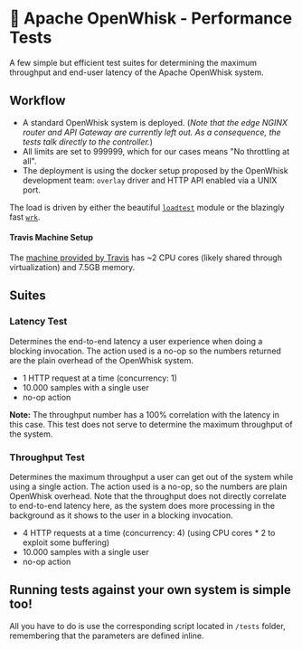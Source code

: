 # :electric_plug: Apache OpenWhisk - Performance Tests
A few simple but efficient test suites for determining the maximum throughput and end-user latency of the Apache OpenWhisk system.

## Workflow
- A standard OpenWhisk system is deployed. (_Note that the edge NGINX router and API Gateway are currently left out. As a consequence, the tests talk directly to the controller._)
- All limits are set to 999999, which for our cases means "No throttling at all".
- The deployment is using the docker setup proposed by the OpenWhisk development team: `overlay` driver and HTTP API enabled via a UNIX port.

The load is driven by either the beautiful [`loadtest`](https://www.npmjs.com/package/loadtest) module or the blazingly fast [`wrk`](https://github.com/wg/wrk).

#### Travis Machine Setup
The [machine provided by Travis](https://docs.travis-ci.com/user/ci-environment/#Virtualization-environments) has ~2 CPU cores (likely shared through virtualization) and 7.5GB memory.

## Suites

### Latency Test
Determines the end-to-end latency a user experience when doing a blocking invocation. The action used is a no-op so the numbers returned are the plain overhead of the OpenWhisk system.

- 1 HTTP request at a time (concurrency: 1)
- 10.000 samples with a single user
- no-op action

**Note:** The throughput number has a 100% correlation with the latency in this case. This test does not serve to determine the maximum throughput of the system.

### Throughput Test
Determines the maximum throughput a user can get out of the system while using a single action. The action used is a no-op, so the numbers are plain OpenWhisk overhead. Note that the throughput does not directly correlate to end-to-end latency here, as the system does more processing in the background as it shows to the user in a blocking invocation.

- 4 HTTP requests at a time (concurrency: 4) (using CPU cores * 2 to exploit some buffering)
- 10.000 samples with a single user
- no-op action

## Running tests against your own system is simple too!
All you have to do is use the corresponding script located in `/tests` folder, remembering that the parameters are defined inline.

